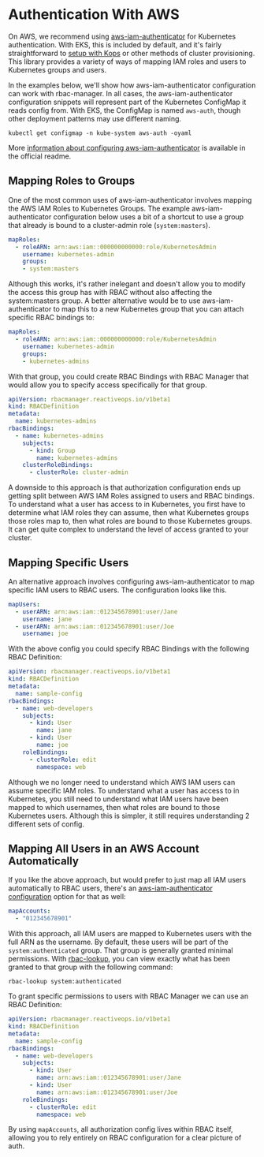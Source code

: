 # Authentication With AWS
On AWS, we recommend using [aws-iam-authenticator](https://github.com/kubernetes-sigs/aws-iam-authenticator) for Kubernetes authentication. With EKS, this is included by default, and it's fairly straightforward to [setup with Kops](https://github.com/kubernetes-sigs/aws-iam-authenticator#kops-usage) or other methods of cluster provisioning. This library provides a variety of ways of mapping IAM roles and users to Kubernetes groups and users.

In the examples below, we'll show how aws-iam-authenticator configuration can work with rbac-manager. In all cases, the aws-iam-authenticator configuration snippets will represent part of the Kubernetes ConfigMap it reads config from. With EKS, the ConfigMap is named `aws-auth`, though other deployment patterns may use different naming.

```
kubectl get configmap -n kube-system aws-auth -oyaml
```

More [information about configuring aws-iam-authenticator](https://github.com/kubernetes-sigs/aws-iam-authenticator#full-configuration-format) is available in the official readme.

## Mapping Roles to Groups
One of the most common uses of aws-iam-authenticator involves mapping the AWS IAM Roles to Kubernetes Groups. The example aws-iam-authenticator configuration below uses a bit of a shortcut to use a group that already is bound to a cluster-admin role (`system:masters`).

```yaml
mapRoles:
  - roleARN: arn:aws:iam::000000000000:role/KubernetesAdmin
    username: kubernetes-admin
    groups:
    - system:masters
```

Although this works, it's rather inelegant and doesn't allow you to modify the access this group has with RBAC without also affecting the system:masters group. A better alternative would be to use aws-iam-authenticator to map this to a new Kubernetes group that you can attach specific RBAC bindings to:

```yaml
mapRoles:
  - roleARN: arn:aws:iam::000000000000:role/KubernetesAdmin
    username: kubernetes-admin
    groups:
    - kubernetes-admins
```

With that group, you could create RBAC Bindings with RBAC Manager that would allow you to specify access specifically for that group.

```yaml
apiVersion: rbacmanager.reactiveops.io/v1beta1
kind: RBACDefinition
metadata:
  name: kubernetes-admins
rbacBindings:
  - name: kubernetes-admins
    subjects:
      - kind: Group
        name: kubernetes-admins
    clusterRoleBindings:
      - clusterRole: cluster-admin
```

A downside to this approach is that authorization configuration ends up getting split between AWS IAM Roles assigned to users and RBAC bindings. To understand what a user has access to in Kubernetes, you first have to determine what IAM roles they can assume, then what Kubernetes groups those roles map to, then what roles are bound to those Kubernetes groups. It can get quite complex to understand the level of access granted to your cluster.

## Mapping Specific Users
An alternative approach involves configuring aws-iam-authenticator to map specific IAM users to RBAC users. The configuration looks like this.

```yaml
mapUsers:
  - userARN: arn:aws:iam::012345678901:user/Jane
    username: jane
  - userARN: arn:aws:iam::012345678901:user/Joe
    username: joe
```

With the above config you could specify RBAC Bindings with the following RBAC Definition:

```yaml
apiVersion: rbacmanager.reactiveops.io/v1beta1
kind: RBACDefinition
metadata:
  name: sample-config
rbacBindings:
  - name: web-developers
    subjects:
      - kind: User
        name: jane
      - kind: User
        name: joe
    roleBindings:
      - clusterRole: edit
        namespace: web
```

Although we no longer need to understand which AWS IAM users can assume specific IAM roles. To understand what a user has access to in Kubernetes, you still need to understand what IAM users have been mapped to which usernames, then what roles are bound to those Kubernetes users. Although this is simpler, it still requires understanding 2 different sets of config.

## Mapping All Users in an AWS Account Automatically
If you like the above approach, but would prefer to just map all IAM users automatically to RBAC users, there's an [aws-iam-authenticator configuration](https://github.com/kubernetes-sigs/aws-iam-authenticator#full-configuration-format) option for that as well:

```yaml
mapAccounts:
  - "012345678901"
```

With this approach, all IAM users are mapped to Kubernetes users with the full ARN as the username. By default, these users will be part of the `system:authenticated` group. That group is generally granted minimal permissions. With [rbac-lookup](http://github.com/schlapzz/rbac-lookup), you can view exactly what has been granted to that group with the following command:

```
rbac-lookup system:authenticated
```

To grant specific permissions to users with RBAC Manager we can use an RBAC Definition:

```yaml
apiVersion: rbacmanager.reactiveops.io/v1beta1
kind: RBACDefinition
metadata:
  name: sample-config
rbacBindings:
  - name: web-developers
    subjects:
      - kind: User
        name: arn:aws:iam::012345678901:user/Jane
      - kind: User
        name: arn:aws:iam::012345678901:user/Joe
    roleBindings:
      - clusterRole: edit
        namespace: web
```

By using `mapAccounts`, all authorization config lives within RBAC itself, allowing you to rely entirely on RBAC configuration for a clear picture of auth.